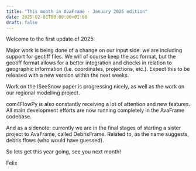 ```yaml
---
title: "This month in AvaFrame - January 2025 edition"
date: 2025-02-01T00:00:00+01:00
draft: false
---
```


Welcome to the first update of 2025:

Major work is being done of a change on our input side: we are including support for geotiff files. We will of 
course keep the asc format, but the geotiff format allows for a better integration and 
checks in relation to geographic information (i.e. coordinates, projections, etc.). Expect this to be released with 
a new version within the next weeks. 

Work on the ISeeSnow paper is progressing nicely, as well as the work on our regional modelling project. 

com4FlowPy is also constantly receiving a lot of attention and new features. All main development efforts are now 
running  completely in the AvaFrame codebase. 

And as a sidenote: currently we are in the final stages of starting a sister project to AvaFrame, called DebrisFrame.
Related to, as the name suggests, debris flows (who would have guessed).

So lets get this year going, see you next month!

Felix



